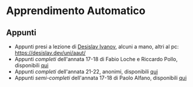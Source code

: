 # Apprendimento Automatico

## Appunti

- Appunti presi a lezione di [Desislav Ivanov](https://github.com/EvolveYourMind), alcuni a mano, altri al pc: https://desislav.dev/uni/aaut/
- Appunti _completi_ dell'annata 17-18 di Fabio Loche e Riccardo Pollo, disponibili [qui](Appunti/Libro%20Studenti%2017-18.pdf)
- Appunti _completi_ dell'annata 21-22, anonimi, disponibili [qui](Appunti/AAUT_2021.pdf)
- Appunti _semi-completi_ dell'annata 17-18 di Paolo Alfano, disponibili [qui](Appunti/Alfano_2018.pdf)
